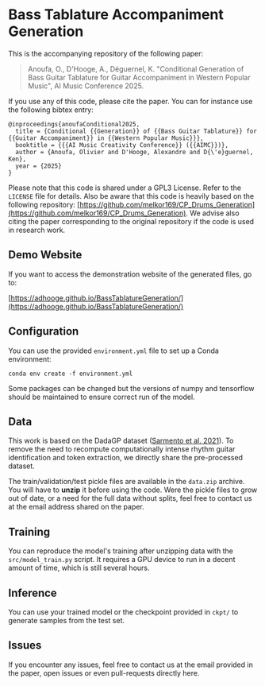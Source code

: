 # Bass Tablature Accompaniment Generation

This is the accompanying repository of the following paper:

> Anoufa, O., D'Hooge, A., Déguernel, K. "Conditional Generation of Bass Guitar Tablature for Guitar Accompaniment in Western Popular Music", AI Music Conference 2025. 

If you use any of this code, please cite the paper. You can for instance use the following bibtex entry:

```
@inproceedings{anoufaConditional2025,
  title = {Conditional {{Generation}} of {{Bass Guitar Tablature}} for {{Guitar Accompaniment}} in {{Western Popular Music}}},
  booktitle = {{{AI Music Creativity Conference}} ({{AIMC}})},
  author = {Anoufa, Olivier and D'Hooge, Alexandre and D{\'e}guernel, Ken},
  year = {2025}
}
```

Please note that this code is shared under a GPL3 License. Refer to the `LICENSE` file for details.
Also be aware that this code is heavily based on the following repository: [https://github.com/melkor169/CP_Drums_Generation](https://github.com/melkor169/CP_Drums_Generation).
We advise also citing the paper corresponding to the original repository if the code is used in research work.

## Demo Website

If you want to access the demonstration website of the generated files, go to:

[https://adhooge.github.io/BassTablatureGeneration/](https://adhooge.github.io/BassTablatureGeneration/)

## Configuration

You can use the provided `environment.yml` file to set up a Conda environment:
```
conda env create -f environment.yml
```
Some packages can be changed but the versions of numpy and tensorflow should be maintained to ensure correct run of the model.

## Data

This work is based on the DadaGP dataset ([Sarmento et al. 2021](https://zenodo.org/records/5624597)). 
To remove the need to recompute computationally intense rhythm guitar identification and token extraction, we 
directly share the pre-processed dataset.

The train/validation/test pickle files are available in the `data.zip` archive. 
You will have to **unzip** it before using the code.
Were the pickle files to grow out of date, or a need for the full data without splits, feel free to contact us at the email address shared on the paper.

## Training

You can reproduce the model's training after unzipping data with the `src/model_train.py` script. 
It requires a GPU device to run in a decent amount of time, which is still several hours.

## Inference

You can use your trained model or the checkpoint provided in `ckpt/` to generate samples from the test set.

## Issues

If you encounter any issues, feel free to contact us at the email provided in the paper, open issues or even pull-requests directly here.

